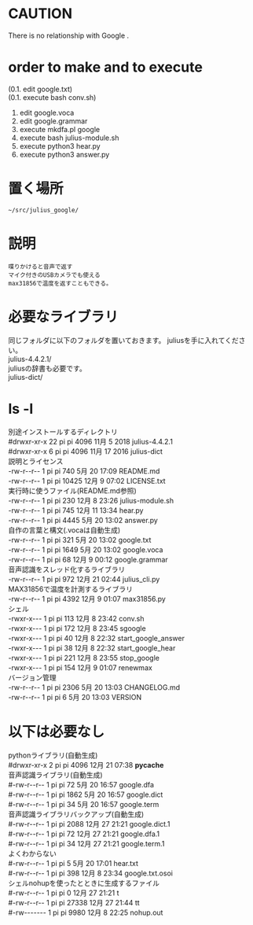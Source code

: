 CAUTION  
==========
There is no relationship with Google .  
  
order to make and to execute   
=============================  
  
(0.1. edit google.txt)  
(0.1. execute bash conv.sh)  
1. edit google.voca  
2. edit google.grammar  
3. execute mkdfa.pl google  
4. execute bash julius-module.sh  
5. execute python3 hear.py  
6. execute python3 answer.py  
  
置く場所  
========  
	~/src/julius_google/  
  
説明  
=====  
	喋りかけると音声で返す  
	マイク付きのUSBカメラでも使える  
	max31856で温度を返すこともできる。  
  
必要なライブラリ  
================  
同じフォルダに以下のフォルダを置いておきます。
	juliusを手に入れてください。  
	  julius-4.4.2.1/  
	juliusの辞書も必要です。  
	  julius-dict/  
  
ls -l 
==============  
別途インストールするディレクトリ  
	#drwxr-xr-x 22 pi pi  4096 11月  5  2018 julius-4.4.2.1  
	#drwxr-xr-x  6 pi pi  4096 11月 17  2016 julius-dict  
説明とライセンス  
	-rw-r--r--  1 pi pi   740  5月 20 17:09 README.md  
	-rw-r--r--  1 pi pi 10425 12月  9 07:02 LICENSE.txt  
実行時に使うファイル(README.md参照)  
	-rw-r--r--  1 pi pi   230 12月  8 23:26 julius-module.sh  
	-rw-r--r--  1 pi pi   745 12月 11 13:34 hear.py  
	-rw-r--r--  1 pi pi  4445  5月 20 13:02 answer.py  
自作の言葉と構文(.vocaは自動生成)  
	-rw-r--r--  1 pi pi   321  5月 20 13:02 google.txt  
	-rw-r--r--  1 pi pi  1649  5月 20 13:02 google.voca  
	-rw-r--r--  1 pi pi    68 12月  9 00:12 google.grammar  
音声認識をスレッド化するライブラリ  
	-rw-r--r--  1 pi pi   972 12月 21 02:44 julius_cli.py  
MAX31856で温度を計測するライブラリ  
	-rw-r--r--  1 pi pi  4392 12月  9 01:07 max31856.py  
シェル  
	-rwxr-x---  1 pi pi   113 12月  8 23:42 conv.sh  
	-rwxr-x---  1 pi pi   172 12月  8 23:45 sgoogle  
	-rwxr-x---  1 pi pi    40 12月  8 22:32 start_google_answer  
	-rwxr-x---  1 pi pi    38 12月  8 22:32 start_google_hear  
	-rwxr-x---  1 pi pi   221 12月  8 23:55 stop_google  
	-rwxr-x---  1 pi pi   154 12月  9 01:07 renewmax  
バージョン管理  
	-rw-r--r--  1 pi pi  2306  5月 20 13:03 CHANGELOG.md  
	-rw-r--r--  1 pi pi     6  5月 20 13:03 VERSION  
  
以下は必要なし  
==============  
pythonライブラリ(自動生成)  
	#drwxr-xr-x  2 pi pi  4096 12月 21 07:38 __pycache__  
音声認識ライブラリ(自動生成)  
	#-rw-r--r--  1 pi pi    72  5月 20 16:57 google.dfa  
	#-rw-r--r--  1 pi pi  1862  5月 20 16:57 google.dict  
	#-rw-r--r--  1 pi pi    34  5月 20 16:57 google.term  
音声認識ライブラリバックアップ(自動生成)  
	#-rw-r--r--  1 pi pi  2088 12月 27 21:21 google.dict.1  
	#-rw-r--r--  1 pi pi    72 12月 27 21:21 google.dfa.1  
	#-rw-r--r--  1 pi pi    34 12月 27 21:21 google.term.1  
よくわからない  
	#-rw-r--r--  1 pi pi     5  5月 20 17:01 hear.txt  
	#-rw-r--r--  1 pi pi   398 12月  8 23:34 google.txt.osoi  
シェルnohupを使ったとときに生成するファイル  
	#-rw-r--r--  1 pi pi     0 12月 27 21:21 t  
	#-rw-r--r--  1 pi pi 27338 12月 27 21:44 tt  
	#-rw-------  1 pi pi  9980 12月  8 22:25 nohup.out  
  
